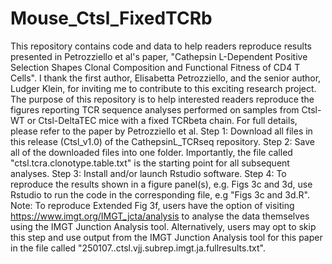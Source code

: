 # Mouse_Ctsl_FixedTCRb
This repository contains code and data to help readers reproduce results presented in Petrozziello et al's paper, "Cathepsin L-Dependent Positive Selection Shapes Clonal Composition and Functional Fitness of CD4 T Cells".
I thank the first author, Elisabetta Petrozziello, and the senior author, Ludger Klein, for inviting me to contribute to this exciting research project. The purpose of this repository is to help interested readers reproduce the figures reporting TCR sequence analyses performed on samples from Ctsl-WT or Ctsl-DeltaTEC mice with a fixed TCRbeta chain. For full details, please refer to the paper by Petrozziello et al. Step 1: Download all files in this release (Ctsl_v1.0) of the CathepsinL_TCRseq repository. Step 2: Save all of the downloaded files into one folder. Importantly, the file called "ctsl.tcra.clonotype.table.txt" is the starting point for all subsequent analyses. Step 3: Install and/or launch Rstudio software. Step 4: To reproduce the results shown in a figure panel(s), e.g. Figs 3c and 3d, use Rstudio to run the code in the corresponding file, e.g "Figs 3c and 3d.R".  Note: To reproduce Extended Fig 3f, users have the option of visiting https://www.imgt.org/IMGT_jcta/analysis to analyse the data themselves using the IMGT Junction Analysis tool. Alternatively, users may opt to skip this step and use output from the IMGT Junction Analysis tool for this paper in the file called  "250107..ctsl.vjj.subrep.imgt.ja.fullresults.txt". 
